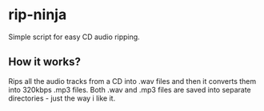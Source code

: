 # rip-ninja
Simple script for easy CD audio ripping.

## How it works?
Rips all the audio tracks from a CD into .wav files and then it converts them into 320kbps .mp3 files.
Both .wav and .mp3 files are saved into separate directories - just the way i like it.
